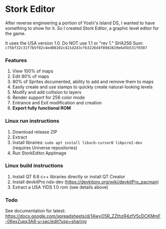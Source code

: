 # Stork Editor

After reverse engineering a portion of Yoshi's Island DS, I wanted to have something to show for it. So I created Stork Editor, a graphic level editor for the game.

It uses the USA version 1.0. Do NOT use 1.1 or "rev 1." SHA256 Sum: `c75bf32c31f7b5f02c4ed08102c421d243cfb3226d4f89d2819e645b531f6507`

### Features
1. View 100% of maps
2. Edit 80% of maps
3. 80% of Sprites documented, ability to add and remove them to maps
4. Easily create and use stamps to quickly create natural-looking levels
5. Modify and add collision to layers
6. Render support for 256 color mode
7. Entrance and Exit modification and creation
8. **Export fully functional ROM**

### Linux run instructions
1. Download release ZIP
2. Extract
3. Install libraries: `sudo apt install libxcb-cursor0 libpcre2-dev` (requires Universe repositories)
4. Run StorkEditor.AppImage

### Linux build instructions
1. Install QT 6.6 c++ libraries directly or install QT Creator
2. Install devkitPro nds-dev (https://devkitpro.org/wiki/devkitPro_pacman)
3. Extract a USA YIDS 1.0 rom (see details above)

### Todo
See documentation for latest: https://docs.google.com/spreadsheets/d/14wyO5R_ZZthzR4zfV5cDCKMmF-06exZupx3A8-u-xac/edit?usp=sharing